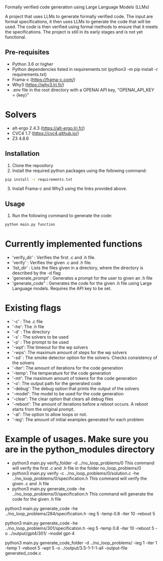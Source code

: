 Formally verified code generation using Large Language Models (LLMs)

A project that uses LLMs to generate formally verified code. The input are formal specifications, it then uses LLMs to generate the code that will be used. The code is then verified using formal methods to ensure that it meets the specifications. The project is still in its early stages and is not yet functional. 

## Pre-requisites
- Python 3.6 or higher
- Python dependencies listed in requirements.txt (python3 -m pip install -r requirements.txt)
- Frama-c (https://frama-c.com/)
- Why3 (https://why3.lri.fr/)
- .env file in the root directory with a OPENAI API key, "OPENAI_API_KEY = {key}" 

# Solvers 
- alt-ergo 2.4.3 (https://alt-ergo.lri.fr/)
- CVC4 1.7 (https://cvc4.github.io/)
- Z3 4.8.6  


## Installation
1. Clone the repository
2. Install the required python packages using the following command:
```bash
pip install -r requirements.txt
```
3. Install Frama-c and Why3 using the links provided above.

## Usage
1. Run the following command to generate the code:
```bash
python main.py function
```

# Currently implemented functions
- 'verify_dir'      : Verifies the first .c and .h file. 
- 'verify'          : Verifies the given .c and .h file. 
- 'list_dir'        : Lists the files given in a directory, where the directory is described by the -d flag
- 'generate_prompt' : Generates a prompt for the user to given an .h file
- 'generate_code"   : Generates the code for the given .h file using Large Language models. Requires the API key to be set.

# Existing flags
- '-c' : The .c file
- '-he': The .h file
- '-d' : The directory
- '-s' : The solvers to be used
- '-p' : The prompt to be used
- '-wpt': The timeout for the wp solvers
- '-wps': The maximum amount of steps for the wp solvers
- '-sd' : The smoke detector option for the solvers. Checks consistency of the solvers
- '-iter': The amount of iterations for the code generation
- '-temp': The temperature for the code generation
- '-mt': The maximum amount of tokens for the code generation
- '-o': The output path for the generated code
- '-debug': The debug option that prints the output of the solvers
- '-model': The model to be used for the code generation
- '-clear': The clear option that clears all debug files
- '-reboot': The amount of iterations before a reboot occurs. A reboot starts from the original prompt.
- '-al': The option to allow loops or not.
- '-ieg': The amount of initial examples generated for each problem

# Example of usages. Make sure you are in the python_modules directory
- python3 main.py verify_folder -d ../no_loop_problems/0
    This command will verify the first .c and .h file in the folder no_loop_problems/0
- python3 main.py verify -c ../no_loop_problems/0/solution.c -he ../no_loop_problems/0/specification.h
    This command will verify the given .c and .h file
- python3 main.py generate_code -he ../no_loop_problems/0/specification.h
    This command will generate the code for the given .h file

python3 main.py generate_code -he ../no_loop_problems/284/specification.h -ieg 5 -temp 0.8  -iter 10 -reboot 5

python3 main.py generate_code -he ../no_loop_problems/301/specification.h -ieg 5 -temp 0.8 -iter 10 -reboot 5 -o ../output/gpt4/301/ -model gpt-4

python3 main.py generate_code_folder -d ../no_loop_problems/ -ieg 1 -iter 1 -temp 1  -reboot 5 -wpt 5 -o ../output/3.5-1-1-1-all -output-file generated_code.c
